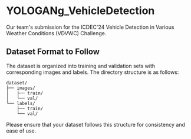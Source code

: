 # YOLOGANg_VehicleDetection

Our team's submission for the ICDEC'24 Vehicle Detection in Various Weather Conditions (VDVWC) Challenge.

## Dataset Format to Follow

The dataset is organized into training and validation sets with corresponding images and labels. The directory structure is as follows:

```
dataset/  
├── images/  
│   ├── train/  
│   └── val/  
└── labels/  
    ├── train/  
    └── val/
```




Please ensure that your dataset follows this structure for consistency and ease of use.
